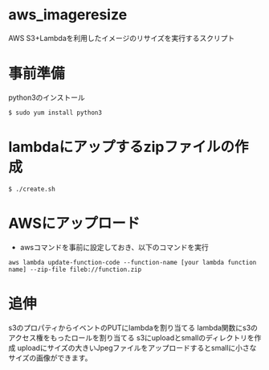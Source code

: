 # aws_imageresize
AWS S3+Lambdaを利用したイメージのリサイズを実行するスクリプト

# 事前準備

python3のインストール

````
$ sudo yum install python3
````

# lambdaにアップするzipファイルの作成

````
$ ./create.sh
````

# AWSにアップロード

* awsコマンドを事前に設定しておき、以下のコマンドを実行

````
aws lambda update-function-code --function-name [your lambda function name] --zip-file fileb://function.zip
````

# 追伸

s3のプロパティからイベントのPUTにlambdaを割り当てる
lambda関数にs3のアクセス権をもったロールを割り当てる
s3にuploadとsmallのディレクトリを作成
uploadにサイズの大きいJpegファイルをアップロードするとsmallに小さなサイズの画像ができます。
